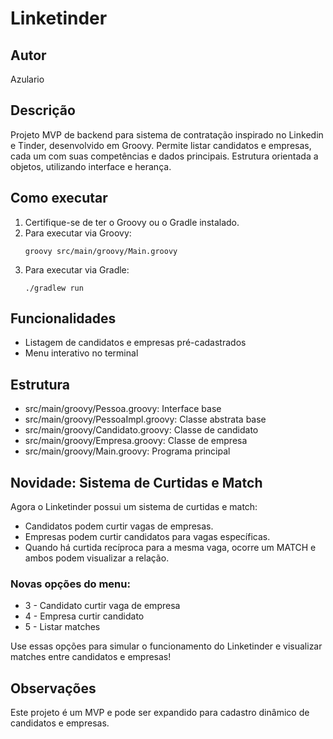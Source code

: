 # Linketinder

## Autor
Azulario

## Descrição
Projeto MVP de backend para sistema de contratação inspirado no Linkedin e Tinder, desenvolvido em Groovy. Permite listar candidatos e empresas, cada um com suas competências e dados principais. Estrutura orientada a objetos, utilizando interface e herança.

## Como executar

1. Certifique-se de ter o Groovy ou o Gradle instalado.
2. Para executar via Groovy:
   ```
   groovy src/main/groovy/Main.groovy
   ```
3. Para executar via Gradle:
   ```
   ./gradlew run
   ```

## Funcionalidades
- Listagem de candidatos e empresas pré-cadastrados
- Menu interativo no terminal

## Estrutura
- src/main/groovy/Pessoa.groovy: Interface base
- src/main/groovy/PessoaImpl.groovy: Classe abstrata base
- src/main/groovy/Candidato.groovy: Classe de candidato
- src/main/groovy/Empresa.groovy: Classe de empresa
- src/main/groovy/Main.groovy: Programa principal

## Novidade: Sistema de Curtidas e Match

Agora o Linketinder possui um sistema de curtidas e match:
- Candidatos podem curtir vagas de empresas.
- Empresas podem curtir candidatos para vagas específicas.
- Quando há curtida recíproca para a mesma vaga, ocorre um MATCH e ambos podem visualizar a relação.

### Novas opções do menu:
- 3 - Candidato curtir vaga de empresa
- 4 - Empresa curtir candidato
- 5 - Listar matches

Use essas opções para simular o funcionamento do Linketinder e visualizar matches entre candidatos e empresas!

## Observações
Este projeto é um MVP e pode ser expandido para cadastro dinâmico de candidatos e empresas.
